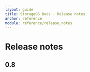 ```yaml
---
layout: guide
title: StorageOS Docs - Release notes
anchor: reference
module: reference/release_notes
---
```


# Release notes

## 0.8
